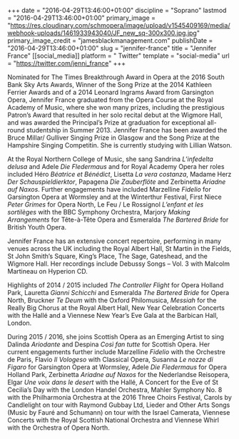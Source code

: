 +++
date = "2016-04-29T13:46:00+01:00"
discipline = "Soprano"
lastmod = "2016-04-29T13:46:00+01:00"
primary_image = "https://res.cloudinary.com/schmopera/image/upload/v1545409169/media/webhook-uploads/1461933943040/JF_new_sq-300x300.jpg.jpg"
primary_image_credit = "jamesblackmanagement.com"
publishDate = "2016-04-29T13:46:00+01:00"
slug = "jennifer-france"
title = "Jennifer France"
[[social_media]]
platform = " Twitter"
template = "social-media"
url = "https://twitter.com/jenni_france"
+++

Nominated for The Times Breakthrough Award in Opera at the 2016 South Bank Sky Arts Awards, Winner of the Song Prize at the 2014 Kathleen Ferrier Awards and of a 2014 Leonard Ingrams Award from Garsington Opera, Jennifer France graduated from the Opera Course at the Royal Academy of Music, where she won many prizes, including the prestigious Patron’s Award that resulted in her solo recital debut at the Wigmore Hall, and was awarded the Principal’s Prize at graduation for exceptional all-round studentship in Summer 2013. Jennifer France has been awarded the Bruce Millar/ Gulliver Singing Prize in Glasgow and the Song Prize at the Hampshire Singing Competitin. She is currently studying with Lillian Watson.

At the Royal Northern College of Music, she sang Sandrina *L’infedelta delusa* and Adele *Die Fledermaus* and for Royal Academy Opera her roles included Héro *Béatrice et Bénédict*, Lisetta *La vera costanza*, Madame Herz *Der Schauspieldierktor*, Papagena *Die Zauberflöte* and Zerbinetta *Ariadne auf Naxos*. Further engagements have included Marzelline *Fidelio* for Garsington Opera at Wormsley and at the Winterthur Festival, First Niece *Peter Grimes* for Opera North, Le Feu / Le Rossignol *L’enfant et les sortilèges* with the BBC Symphony Orchestra, Marjory *Making Arrangements* for Tête-à-Tête Opera and Esmeralda *The Bartered Bride* for British Youth Opera.

Jennifer France has an extensive concert repertoire, performing in many venues across the UK including the Royal Albert Hall, St Martin in the Fields, St John Smith’s Square, King’s Place, The Sage, Gateshead, and the Wigmore Hall. Her recordings include Debussy Songs – Vol. 3 with Malcolm Martineau on Hyperion CD.

Highlights of 2014 / 2015 included *The Controller Flight* for Opera Holland Park, Lauretta *Gianni Schicchi* and Esmeralda *The Bartered Bride* for Opera North, Bruckner *Te Deum* with the Oxford Philomusica, *Messiah* for the Really Big Chorus at the Royal Albert Hall, New Year Celebration Concerts with the Hallé and a Viennese New Year’s Eve Gala at the Barbican Hall, London.

During 2015 / 2016, she joins Scottish Opera as an Emerging Artist to sing Dalinda *Ariodante* and Despina *Così fan tutte* for Scottish Opera. Her current engagements further include Marzelline *Fidelio* with the Orchestre de Paris, Flavio *Il Vologeso* with Classical Opera, Susanna *Le nozze di Figaro* for Garsington Opera at Wormsley, Adele *Die Fledermaus* for Opera Holland Park, Zerbinetta *Ariadne auf Naxos* for the Nederlandse Reisopera, Elgar *Une voix dans le desert* with the Hallé, A Concert for the Eve of St Cecilia’s Day with the London Handel Orchestra, Mahler Symphony No. 8 with the Philharmonia Orchestra at the 2016 Three Choirs Festival, Carols by Candlelight on tour with Raymond Gubbay Ltd, Lieder and Other Arts Songs (Music by Fauré and Schumann) on tour with the Israel Camerata, Viennese Concerts with the Royal Scottish National Orchestra and Viennese Whirl with the Orchestra of Opera North.
